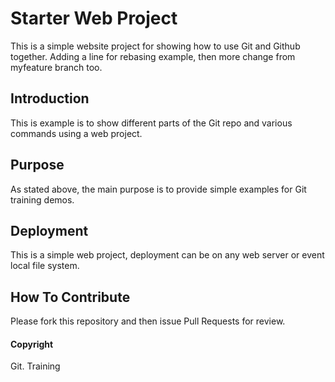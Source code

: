 # Starter Web Project

This is a simple website project for showing how to use Git and Github together. Adding a line for rebasing example, then more change from myfeature branch too.

## Introduction

This is example is to show different parts of the Git repo and various commands using a web project.

## Purpose

As stated above, the main purpose is to provide simple examples for Git training demos.

## Deployment

This is a simple web project, deployment can be on any web server or event local file system.

## How To Contribute

Please fork this repository and then issue Pull Requests for review.

#### Copyright

Git. Training
